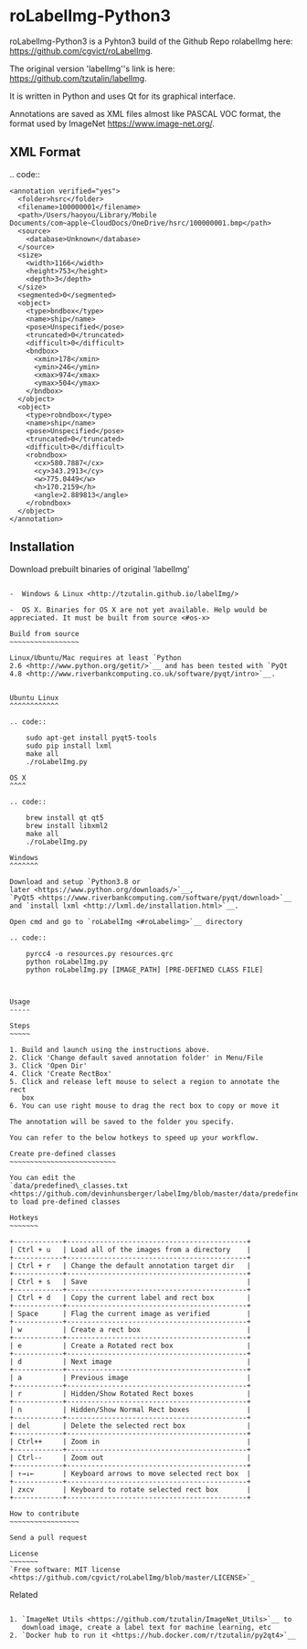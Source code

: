 roLabelImg-Python3
==========

roLabelImg-Python3 is a Pyhton3 build of the Github Repo rolabelImg here: <https://github.com/cgvict/roLabelImg>.

The original version 'labelImg''s link is here: <https://github.com/tzutalin/labelImg>.

It is written in Python and uses Qt for its graphical interface.

Annotations are saved as XML files almost like PASCAL VOC format, the format used by ImageNet <https://www.image-net.org/>.


XML Format
------------------

.. code::

    <annotation verified="yes">
      <folder>hsrc</folder>
      <filename>100000001</filename>
      <path>/Users/haoyou/Library/Mobile Documents/com~apple~CloudDocs/OneDrive/hsrc/100000001.bmp</path>
      <source>
        <database>Unknown</database>
      </source>
      <size>
        <width>1166</width>
        <height>753</height>
        <depth>3</depth>
      </size>
      <segmented>0</segmented>
      <object>
        <type>bndbox</type>
        <name>ship</name>
        <pose>Unspecified</pose>
        <truncated>0</truncated>
        <difficult>0</difficult>
        <bndbox>
          <xmin>178</xmin>
          <ymin>246</ymin>
          <xmax>974</xmax>
          <ymax>504</ymax>
        </bndbox>
      </object>
      <object>
        <type>robndbox</type>
        <name>ship</name>
        <pose>Unspecified</pose>
        <truncated>0</truncated>
        <difficult>0</difficult>
        <robndbox>
          <cx>580.7887</cx>
          <cy>343.2913</cy>
          <w>775.0449</w>
          <h>170.2159</h>
          <angle>2.889813</angle>
        </robndbox>
      </object>
    </annotation>



Installation
------------------

Download prebuilt binaries of original 'labelImg'
~~~~~~~~~~~~~~~~~~~~~~~~~~~~~~~~~~~~~~~~~~~~~~~~~

-  Windows & Linux <http://tzutalin.github.io/labelImg/>

-  OS X. Binaries for OS X are not yet available. Help would be appreciated. It must be built from source <#os-x>

Build from source
~~~~~~~~~~~~~~~~~

Linux/Ubuntu/Mac requires at least `Python
2.6 <http://www.python.org/getit/>`__ and has been tested with `PyQt
4.8 <http://www.riverbankcomputing.co.uk/software/pyqt/intro>`__.


Ubuntu Linux
^^^^^^^^^^^^

.. code::

    sudo apt-get install pyqt5-tools
    sudo pip install lxml
    make all
    ./roLabelImg.py

OS X
^^^^

.. code::

    brew install qt qt5
    brew install libxml2
    make all
    ./roLabelImg.py

Windows
^^^^^^^

Download and setup `Python3.8 or
later <https://www.python.org/downloads/>`__,
`PyQt5 <https://www.riverbankcomputing.com/software/pyqt/download>`__
and `install lxml <http://lxml.de/installation.html>`__.

Open cmd and go to `roLabelImg <#roLabelimg>`__ directory

.. code::

    pyrcc4 -o resources.py resources.qrc
    python roLabelImg.py
    python roLabelImg.py [IMAGE_PATH] [PRE-DEFINED CLASS FILE]



Usage
-----

Steps
~~~~~

1. Build and launch using the instructions above.
2. Click 'Change default saved annotation folder' in Menu/File
3. Click 'Open Dir'
4. Click 'Create RectBox'
5. Click and release left mouse to select a region to annotate the rect
   box
6. You can use right mouse to drag the rect box to copy or move it

The annotation will be saved to the folder you specify.

You can refer to the below hotkeys to speed up your workflow.

Create pre-defined classes
~~~~~~~~~~~~~~~~~~~~~~~~~~

You can edit the
`data/predefined\_classes.txt <https://github.com/devinhunsberger/labelImg/blob/master/data/predefined_classes.txt>`__
to load pre-defined classes

Hotkeys
~~~~~~~

+------------+--------------------------------------------+
| Ctrl + u   | Load all of the images from a directory    |
+------------+--------------------------------------------+
| Ctrl + r   | Change the default annotation target dir   |
+------------+--------------------------------------------+
| Ctrl + s   | Save                                       |
+------------+--------------------------------------------+
| Ctrl + d   | Copy the current label and rect box        |
+------------+--------------------------------------------+
| Space      | Flag the current image as verified         |
+------------+--------------------------------------------+
| w          | Create a rect box                          |
+------------+--------------------------------------------+
| e          | Create a Rotated rect box                  |
+------------+--------------------------------------------+
| d          | Next image                                 |
+------------+--------------------------------------------+
| a          | Previous image                             |
+------------+--------------------------------------------+
| r          | Hidden/Show Rotated Rect boxes             |
+------------+--------------------------------------------+
| n          | Hidden/Show Normal Rect boxes              |
+------------+--------------------------------------------+
| del        | Delete the selected rect box               |
+------------+--------------------------------------------+
| Ctrl++     | Zoom in                                    |
+------------+--------------------------------------------+
| Ctrl--     | Zoom out                                   |
+------------+--------------------------------------------+
| ↑→↓←       | Keyboard arrows to move selected rect box  |
+------------+--------------------------------------------+
| zxcv       | Keyboard to rotate selected rect box       |
+------------+--------------------------------------------+

How to contribute
~~~~~~~~~~~~~~~~~

Send a pull request

License
~~~~~~~
`Free software: MIT license <https://github.com/cgvict/roLabelImg/blob/master/LICENSE>`_

~~~~~~~~~~~~~~~~~~~~~~~~~~~~~~~~~~~~~~~~~~~~~~~~~

Related
~~~~~~~

1. `ImageNet Utils <https://github.com/tzutalin/ImageNet_Utils>`__ to
   download image, create a label text for machine learning, etc
2. `Docker hub to run it <https://hub.docker.com/r/tzutalin/py2qt4>`__

